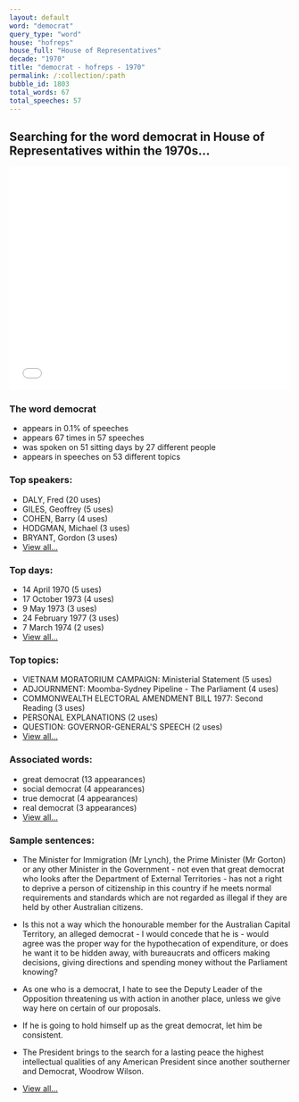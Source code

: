```yaml
---
layout: default
word: "democrat"
query_type: "word"
house: "hofreps"
house_full: "House of Representatives"
decade: "1970"
title: "democrat - hofreps - 1970"
permalink: /:collection/:path
bubble_id: 1803
total_words: 67
total_speeches: 57
---
```



## Searching for the word **democrat** in House of Representatives within the 1970s...

<iframe width="100%" height="400" frameborder="0" scrolling="no" src="//plot.ly/~wragge/1803.embed"></iframe>

### The word **democrat**

* appears in 0.1% of speeches
* appears 67 times in 57 speeches
* was spoken on 51 sitting days by 27 different people
* appears in speeches on 53 different topics

### Top speakers:

* DALY, Fred (20 uses)
* GILES, Geoffrey (5 uses)
* COHEN, Barry (4 uses)
* HODGMAN, Michael (3 uses)
* BRYANT, Gordon (3 uses)
* [View all...](speakers/)


### Top days:

* 14 April 1970 (5 uses)
* 17 October 1973 (4 uses)
* 9 May 1973 (3 uses)
* 24 February 1977 (3 uses)
* 7 March 1974 (2 uses)
* [View all...](days/)


### Top topics:

* VIETNAM MORATORIUM CAMPAIGN: Ministerial Statement (5 uses)
* ADJOURNMENT: Moomba-Sydney Pipeline - The Parliament (4 uses)
* COMMONWEALTH ELECTORAL AMENDMENT BILL 1977: Second Reading (3 uses)
* PERSONAL EXPLANATIONS (2 uses)
* QUESTION: GOVERNOR-GENERAL'S SPEECH (2 uses)
* [View all...](topics/)


### Associated words:

* great democrat (13 appearances)
* social democrat (4 appearances)
* true democrat (4 appearances)
* real democrat (3 appearances)
* [View all...](collocations/)


### Sample sentences:

* The Minister for Immigration  (Mr Lynch),  the Prime Minister  (Mr Gorton)  or any other Minister in the Government - not even that great <span class="highlight">democrat</span> who looks after the Department of External Territories - has not a right to deprive a person of citizenship in this country if he meets normal requirements and standards which are not regarded as illegal if they are held by other Australian citizens.

* Is this not a way which the honourable member for the Australian Capital Territory, an alleged <span class="highlight">democrat</span> - I would concede that he is - would agree was the proper way for the hypothecation of expenditure, or does he want it to be hidden away, with bureaucrats and officers making decisions, giving directions and spending money without the Parliament knowing?

* As one who is a <span class="highlight">democrat</span>, I hate to see the Deputy Leader of the Opposition threatening us with action in another place, unless we give way here on certain of our proposals.

* If he is going to hold himself up as the great <span class="highlight">democrat</span>, let him be consistent.

* The  President  brings to the search for a lasting peace the highest intellectual qualities of any American  President  since another southerner and <span class="highlight">Democrat</span>, Woodrow Wilson.

* [View all...](contexts/)
